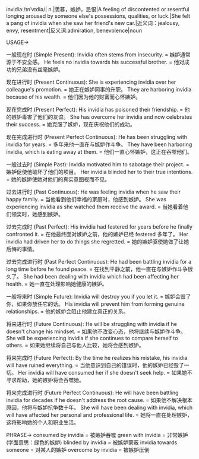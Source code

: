 invidia:/ɪnˈvɪdiə/| n.|羡慕，嫉妒，忌恨|A feeling of discontented or resentful longing aroused by someone else's possessions, qualities, or luck.|She felt a pang of invidia when she saw her friend's new car.|近义词：jealousy, envy, resentment|反义词:admiration, benevolence|noun


USAGE->

一般现在时 (Simple Present):
Invidia often stems from insecurity. = 嫉妒通常源于不安全感。
He feels no invidia towards his successful brother. = 他对成功的兄弟没有丝毫嫉妒。

现在进行时 (Present Continuous):
She is experiencing invidia over her colleague's promotion. = 她正在嫉妒同事的升职。
They are harboring invidia because of his wealth. = 他们因为他的财富而心怀嫉妒。

现在完成时 (Present Perfect):
His invidia has poisoned their friendship. = 他的嫉妒毒害了他们的友谊。
She has overcome her invidia and now celebrates their success. = 她克服了嫉妒，现在庆祝他们的成功。

现在完成进行时 (Present Perfect Continuous):
He has been struggling with invidia for years. = 多年来他一直在与嫉妒作斗争。
They have been harboring invidia, which is eating away at them. = 他们一直心怀嫉妒，这正在吞噬他们。

一般过去时 (Simple Past):
Invidia motivated him to sabotage their project. = 嫉妒促使他破坏了他们的项目。
Her invidia blinded her to their true intentions. = 她的嫉妒使她对他们的真实意图视而不见。

过去进行时 (Past Continuous):
He was feeling invidia when he saw their happy family. = 当他看到他们幸福的家庭时，他感到嫉妒。
She was experiencing invidia as she watched them receive the award. = 当她看着他们领奖时，她感到嫉妒。

过去完成时 (Past Perfect):
His invidia had festered for years before he finally confronted it. = 在他最终面对嫉妒之前，他的嫉妒已经 festered 多年了。
Her invidia had driven her to do things she regretted. = 她的嫉妒驱使她做了让她后悔的事情。

过去完成进行时 (Past Perfect Continuous):
He had been battling invidia for a long time before he found peace. = 在找到平静之前，他一直在与嫉妒作斗争很久了。
She had been dealing with invidia which had been affecting her health. = 她一直在处理影响她健康的嫉妒。

一般将来时 (Simple Future):
Invidia will destroy you if you let it. = 嫉妒会毁了你，如果你放任它的话。
His invidia will prevent him from forming genuine relationships. = 他的嫉妒会阻止他建立真正的关系。

将来进行时 (Future Continuous):
He will be struggling with invidia if he doesn't change his mindset. = 如果他不改变心态，他将继续与嫉妒作斗争。
She will be experiencing invidia if she continues to compare herself to others. = 如果她继续将自己与他人比较，她将会感到嫉妒。

将来完成时 (Future Perfect):
By the time he realizes his mistake, his invidia will have ruined everything. = 当他意识到自己的错误时，他的嫉妒已经毁了一切。
Her invidia will have consumed her if she doesn't seek help. = 如果她不寻求帮助，她的嫉妒将会吞噬她。

将来完成进行时 (Future Perfect Continuous):
He will have been battling invidia for decades if he doesn't address the root cause. = 如果他不解决根本原因，他将与嫉妒抗争数十年。
She will have been dealing with invidia, which will have affected her personal and professional life. = 她将一直在处理嫉妒，这将影响她的个人和职业生活。


PHRASE->
consumed by invidia = 被嫉妒吞噬
green with invidia = 非常嫉妒 (字面意思：绿色的嫉妒)
blinded by invidia = 被嫉妒蒙蔽
invidia towards someone = 对某人的嫉妒
overcome by invidia = 被嫉妒压倒 
